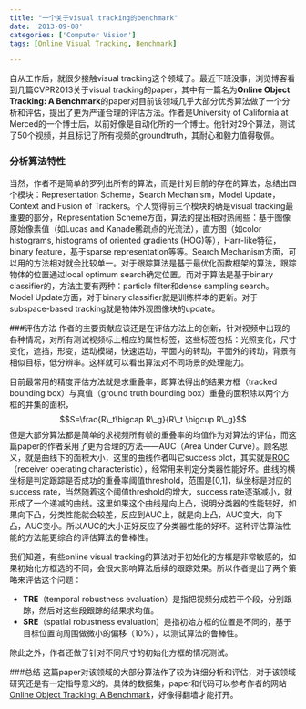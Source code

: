 ```yaml
---
title: "一个关于visual tracking的benchmark"
date: '2013-09-08'
categories: ['Computer Vision']
tags: [Online Visual Tracking, Benchmark]

---
```


自从工作后，就很少接触visual tracking这个领域了。最近下班没事，浏览博客看到几篇CVPR2013关于visual tracking的paper，其中有一篇名为**Online Object Tracking: A Benchmark**的paper对目前该领域几乎大部分优秀算法做了一个分析和评估，提出了更为严谨合理的评估方法。作者是University of California at Merced的一个博士后，以前好像是自动化所的一个博士。他针对29个算法，测试了50个视频，并且标记了所有视频的groundtruth，其耐心和毅力值得敬佩。

### 分析算法特性
当然，作者不是简单的罗列出所有的算法，而是针对目前的存在的算法，总结出四个模块：Representation Scheme，Search Mechanism，Model Update，Context and Fusion of Trackers。个人觉得前三个模块的确是visual tracking最重要的部分，Representation Scheme方面，算法的提出相对热闹些：基于图像原始像素值（如Lucas and Kanade稀疏点的光流法），直方图（如color histograms, histograms of oriented gradients (HOG)等），Harr-like特征，binary feature，基于sparse representation等等。Search Mechanism方面，可以用的方法相对就会比较单一。对于跟踪算法是基于最优化函数框架的算法，跟踪物体的位置通过local optimum search确定位置。而对于算法是基于binary classifier的，方法主要有两种：particle filter和dense sampling search。Model Update方面，对于binary classifier就是训练样本的更新。对于subspace-based tracking就是物体外观图像块的update。

<!--more-->

###评估方法
作者的主要贡献应该还是在评估方法上的创新，针对视频中出现的各种情况，对所有测试视频标上相应的属性标签，这些标签包括：光照变化，尺寸变化，遮挡，形变，运动模糊，快速运动，平面内的转动，平面外的转动，背景有相似目标，低分辨率。这样就可以看出算法对不同场景的处理能力。

目前最常用的精度评估方法就是求重叠率，即算法得出的结果方框（tracked bounding box）与真值（ground truth bounding box）重叠的面积除以两个方框的并集的面积，
$$S=\frac{R\_t\bigcap R\_g}{R\_t \bigcup R\_g}$$ 
但是大部分算法都是简单的求视频所有帧的重叠率的均值作为对算法的评估，而这篇paper的作者采用了更为合理的方法——AUC（Area Under Curve）。顾名思义，就是曲线下的面积大小，这里的曲线作者叫它success plot，其实就是[ROC](http://en.wikipedia.org/wiki/Receiver_operating_characteristic)（receiver operating characteristic），经常用来判定分类器性能好坏。曲线的横坐标是判定跟踪是否成功的重叠率阈值threshold，范围是[0,1]，纵坐标是对应的success rate，当然随着这个阈值threshold的增大，success rate逐渐减小，就形成了一个递减的曲线。这里如果这个曲线是向上凸，说明分类器的性能较好，如果向下凸，分类性能就会较差，反应到AUC上，就是向上凸，AUC变大，向下凸，AUC变小。所以AUC的大小正好反应了分类器性能的好坏。这种评估算法性能的方法能更综合的评估算法的鲁棒性。

我们知道，有些online visual tracking的算法对于初始化的方框是非常敏感的，如果初始化方框选的不同，会很大影响算法后续的跟踪效果。所以作者提出了两个策略来评估这个问题：

-  **TRE**（temporal robustness evaluation）是指把视频分成若干个段，分别跟踪，然后对这些段跟踪的结果求均值。
-   **SRE**（spatial robustness evaluation）是指初始方框的位置是不同的，基于目标位置向周围做微小的偏移（10%），以测试算法的鲁棒性。

除此之外，作者还做了针对不同尺寸的初始化方框的情况测试。

###总结
这篇paper对该领域的大部分算法作了较为详细分析和评估，对于该领域研究还是有一定指导意义的。具体的数据集，paper和代码可以参考作者的网站[Online Object Tracking: A Benchmark](http://visual-tracking.net/#)，好像得翻墙才能打开。



